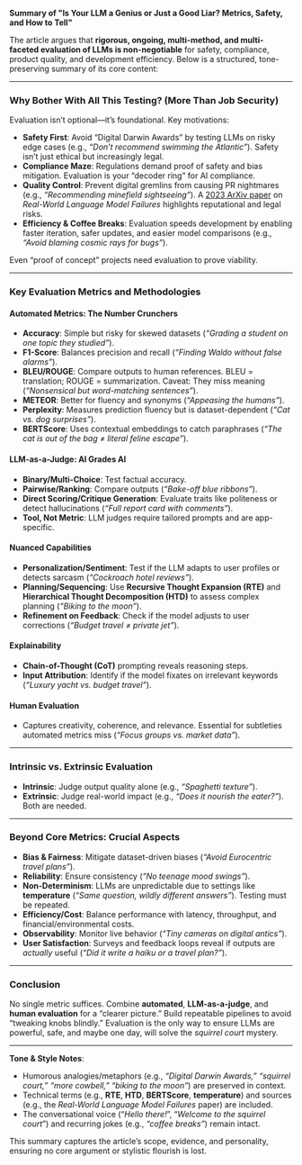 **Summary of "Is Your LLM a Genius or Just a Good Liar? Metrics, Safety, and How to Tell"**  

The article argues that **rigorous, ongoing, multi-method, and multi-faceted evaluation of LLMs is non-negotiable** for safety, compliance, product quality, and development efficiency. Below is a structured, tone-preserving summary of its core content:  

---

### **Why Bother With All This Testing? (More Than Job Security)**  
Evaluation isn’t optional—it’s foundational. Key motivations:  
- **Safety First**: Avoid “Digital Darwin Awards” by testing LLMs on risky edge cases (e.g., *“Don’t recommend swimming the Atlantic”*). Safety isn’t just ethical but increasingly legal.  
- **Compliance Maze**: Regulations demand proof of safety and bias mitigation. Evaluation is your “decoder ring” for AI compliance.  
- **Quality Control**: Prevent digital gremlins from causing PR nightmares (e.g., *“Recommending minefield sightseeing”*). A [2023 ArXiv paper](https://realharm.giskard.ai/) on *Real-World Language Model Failures* highlights reputational and legal risks.  
- **Efficiency & Coffee Breaks**: Evaluation speeds development by enabling faster iteration, safer updates, and easier model comparisons (e.g., *“Avoid blaming cosmic rays for bugs”*).  

Even “proof of concept” projects need evaluation to prove viability.  

---

### **Key Evaluation Metrics and Methodologies**  

#### **Automated Metrics: The Number Crunchers**  
- **Accuracy**: Simple but risky for skewed datasets (*“Grading a student on one topic they studied”*).  
- **F1-Score**: Balances precision and recall (*“Finding Waldo without false alarms”*).  
- **BLEU/ROUGE**: Compare outputs to human references. BLEU = translation; ROUGE = summarization. Caveat: They miss meaning (*“Nonsensical but word-matching sentences”*).  
- **METEOR**: Better for fluency and synonyms (*“Appeasing the humans”*).  
- **Perplexity**: Measures prediction fluency but is dataset-dependent (*“Cat vs. dog surprises”*).  
- **BERTScore**: Uses contextual embeddings to catch paraphrases (*“The cat is out of the bag ≠ literal feline escape”*).  

#### **LLM-as-a-Judge**: AI Grades AI  
- **Binary/Multi-Choice**: Test factual accuracy.  
- **Pairwise/Ranking**: Compare outputs (*“Bake-off blue ribbons”*).  
- **Direct Scoring/Critique Generation**: Evaluate traits like politeness or detect hallucinations (*“Full report card with comments”*).  
- **Tool, Not Metric**: LLM judges require tailored prompts and are app-specific.  

#### **Nuanced Capabilities**  
- **Personalization/Sentiment**: Test if the LLM adapts to user profiles or detects sarcasm (*“Cockroach hotel reviews”*).  
- **Planning/Sequencing**: Use **Recursive Thought Expansion (RTE)** and **Hierarchical Thought Decomposition (HTD)** to assess complex planning (*“Biking to the moon”*).  
- **Refinement on Feedback**: Check if the model adjusts to user corrections (*“Budget travel ≠ private jet”*).  

#### **Explainability**  
- **Chain-of-Thought (CoT)** prompting reveals reasoning steps.  
- **Input Attribution**: Identify if the model fixates on irrelevant keywords (*“Luxury yacht vs. budget travel”*).  

#### **Human Evaluation**  
- Captures creativity, coherence, and relevance. Essential for subtleties automated metrics miss (*“Focus groups vs. market data”*).  

---

### **Intrinsic vs. Extrinsic Evaluation**  
- **Intrinsic**: Judge output quality alone (e.g., *“Spaghetti texture”*).  
- **Extrinsic**: Judge real-world impact (e.g., *“Does it nourish the eater?”*). Both are needed.  

---

### **Beyond Core Metrics: Crucial Aspects**  
- **Bias & Fairness**: Mitigate dataset-driven biases (*“Avoid Eurocentric travel plans”*).  
- **Reliability**: Ensure consistency (*“No teenage mood swings”*).  
- **Non-Determinism**: LLMs are unpredictable due to settings like **temperature** (*“Same question, wildly different answers”*). Testing must be repeated.  
- **Efficiency/Cost**: Balance performance with latency, throughput, and financial/environmental costs.  
- **Observability**: Monitor live behavior (*“Tiny cameras on digital antics”*).  
- **User Satisfaction**: Surveys and feedback loops reveal if outputs are *actually* useful (*“Did it write a haiku or a travel plan?”*).  

---

### **Conclusion**  
No single metric suffices. Combine **automated**, **LLM-as-a-judge**, and **human evaluation** for a “clearer picture.” Build repeatable pipelines to avoid “tweaking knobs blindly.” Evaluation is the only way to ensure LLMs are powerful, safe, and maybe one day, will solve the *squirrel court* mystery.  

--- 

**Tone & Style Notes**:  
- Humorous analogies/metaphors (e.g., *“Digital Darwin Awards,” “squirrel court,” “more cowbell,” “biking to the moon”*) are preserved in context.  
- Technical terms (e.g., **RTE**, **HTD**, **BERTScore**, **temperature**) and sources (e.g., the *Real-World Language Model Failures* paper) are included.  
- The conversational voice (“*Hello there!*”, “*Welcome to the squirrel court*”) and recurring jokes (e.g., *“coffee breaks”*) remain intact.  

This summary captures the article’s scope, evidence, and personality, ensuring no core argument or stylistic flourish is lost.